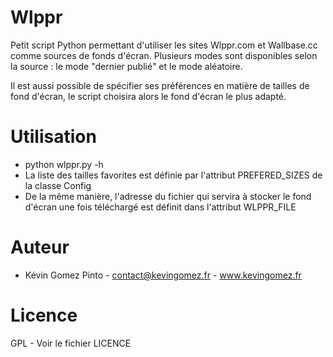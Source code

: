 Wlppr
=====

Petit script Python permettant d'utiliser les sites Wlppr.com et
Wallbase.cc comme sources de fonds d'écran. Plusieurs modes sont 
disponibles selon la source : le mode "dernier publié" et le mode 
aléatoire.

Il est aussi possible de spécifier ses préférences en matière de tailles
de fond d'écran, le script choisira alors le fond d'écran le plus adapté.


Utilisation
===========

* python wlppr.py -h
* La liste des tailles favorites est définie par l'attribut PREFERED_SIZES
  de la classe Config
* De la même manière, l'adresse du fichier qui servira à stocker le
  fond d'écran une fois téléchargé est définit dans l'attribut WLPPR_FILE


Auteur
======

* Kévin Gomez Pinto - contact@kevingomez.fr - www.kevingomez.fr


Licence
=======

GPL - Voir le fichier LICENCE